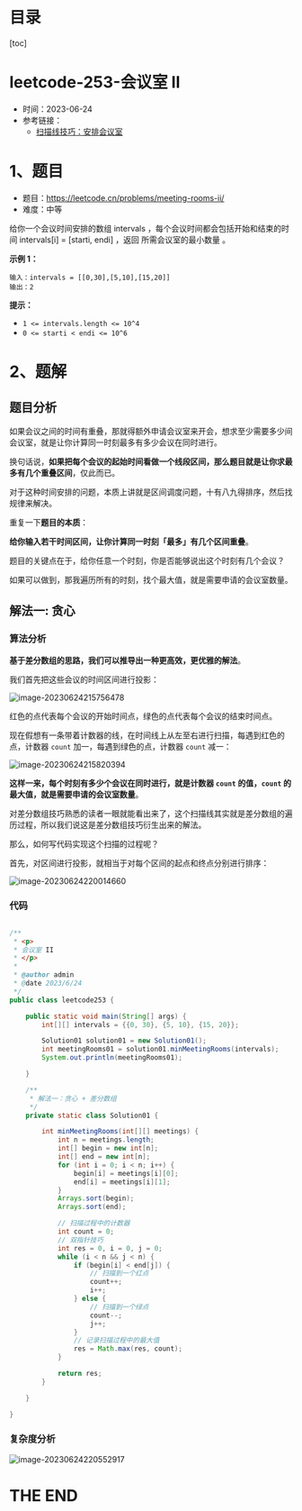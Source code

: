 # 目录

[toc]

# leetcode-253-会议室 II

- 时间：2023-06-24
- 参考链接：
  - [扫描线技巧：安排会议室](https://labuladong.gitee.io/algo/di-er-zhan-a01c6/tan-xin-le-9bedf/sao-miao-x-2e810/)



# 1、题目

- 题目：https://leetcode.cn/problems/meeting-rooms-ii/
- 难度：中等



给你一个会议时间安排的数组 intervals ，每个会议时间都会包括开始和结束的时间 intervals[i] = [starti, endi] ，返回 所需会议室的最小数量 。



**示例 1：**

```
输入：intervals = [[0,30],[5,10],[15,20]]
输出：2
```



**提示：**

+ `1 <= intervals.length <= 10^4`
+ `0 <= starti < endi <= 10^6`

# 2、题解

## 题目分析

如果会议之间的时间有重叠，那就得额外申请会议室来开会，想求至少需要多少间会议室，就是让你计算同一时刻最多有多少会议在同时进行。

换句话说，**如果把每个会议的起始时间看做一个线段区间，那么题目就是让你求最多有几个重叠区间**，仅此而已。

对于这种时间安排的问题，本质上讲就是区间调度问题，十有八九得排序，然后找规律来解决。



重复一下**题目的本质**：

**给你输入若干时间区间，让你计算同一时刻「最多」有几个区间重叠**。

题目的关键点在于，给你任意一个时刻，你是否能够说出这个时刻有几个会议？

如果可以做到，那我遍历所有的时刻，找个最大值，就是需要申请的会议室数量。



## 解法一: 贪心

### 算法分析

**基于差分数组的思路，我们可以推导出一种更高效，更优雅的解法**。

我们首先把这些会议的时间区间进行投影：

![image-20230624215756478](https://2021-joker.oss-cn-shanghai.aliyuncs.com/java_img/image-20230624215756478.png)

红色的点代表每个会议的开始时间点，绿色的点代表每个会议的结束时间点。

现在假想有一条带着计数器的线，在时间线上从左至右进行扫描，每遇到红色的点，计数器 `count` 加一，每遇到绿色的点，计数器 `count` 减一：

![image-20230624215820394](https://2021-joker.oss-cn-shanghai.aliyuncs.com/java_img/image-20230624215820394.png)

**这样一来，每个时刻有多少个会议在同时进行，就是计数器 `count` 的值，`count` 的最大值，就是需要申请的会议室数量**。

对差分数组技巧熟悉的读者一眼就能看出来了，这个扫描线其实就是差分数组的遍历过程，所以我们说这是差分数组技巧衍生出来的解法。



那么，如何写代码实现这个扫描的过程呢？

首先，对区间进行投影，就相当于对每个区间的起点和终点分别进行排序：

![image-20230624220014660](https://2021-joker.oss-cn-shanghai.aliyuncs.com/java_img/image-20230624220014660.png)



### 代码

```java

/**
 * <p>
 * 会议室 II
 * </p>
 *
 * @author admin
 * @date 2023/6/24
 */
public class leetcode253 {

    public static void main(String[] args) {
        int[][] intervals = {{0, 30}, {5, 10}, {15, 20}};

        Solution01 solution01 = new Solution01();
        int meetingRooms01 = solution01.minMeetingRooms(intervals);
        System.out.println(meetingRooms01);

    }

    /**
     * 解法一：贪心 + 差分数组
     */
    private static class Solution01 {

        int minMeetingRooms(int[][] meetings) {
            int n = meetings.length;
            int[] begin = new int[n];
            int[] end = new int[n];
            for (int i = 0; i < n; i++) {
                begin[i] = meetings[i][0];
                end[i] = meetings[i][1];
            }
            Arrays.sort(begin);
            Arrays.sort(end);

            // 扫描过程中的计数器
            int count = 0;
            // 双指针技巧
            int res = 0, i = 0, j = 0;
            while (i < n && j < n) {
                if (begin[i] < end[j]) {
                    // 扫描到一个红点
                    count++;
                    i++;
                } else {
                    // 扫描到一个绿点
                    count--;
                    j++;
                }
                // 记录扫描过程中的最大值
                res = Math.max(res, count);
            }

            return res;
        }

    }

}

```





### 复杂度分析

![image-20230624220552917](https://2021-joker.oss-cn-shanghai.aliyuncs.com/java_img/image-20230624220552917.png)





# THE END